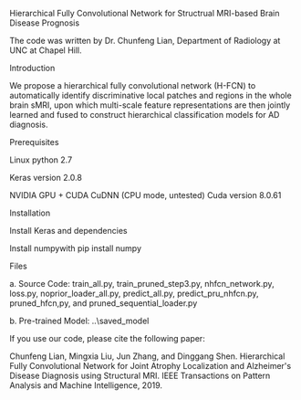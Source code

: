 Hierarchical Fully Convolutional Network for Structrual MRI-based Brain Disease Prognosis

The code was written by Dr. Chunfeng Lian, Department of Radiology at UNC at Chapel Hill. 

Introduction

We propose a hierarchical fully convolutional network (H-FCN) to automatically identify discriminative local patches and regions in the whole brain sMRI, upon which multi-scale feature representations are then jointly learned and fused to construct hierarchical classification models for AD diagnosis.


Prerequisites

Linux python 2.7

Keras version 2.0.8

NVIDIA GPU + CUDA CuDNN (CPU mode, untested) Cuda version 8.0.61

Installation

Install Keras and dependencies

Install numpywith pip install numpy


Files

a. Source Code: train_all.py, train_pruned_step3.py, nhfcn_network.py, loss.py, noprior_loader_all.py, predict_all.py, predict_pru_nhfcn.py, pruned_hfcn,py, and pruned_sequential_loader.py 

b. Pre-trained Model: ..\saved_model


If you use our code, please cite the following paper:

Chunfeng Lian, Mingxia Liu, Jun Zhang, and Dinggang Shen. Hierarchical Fully Convolutional Network for Joint Atrophy Localization and Alzheimer's Disease Diagnosis using Structural MRI. IEEE Transactions on Pattern Analysis and Machine Intelligence, 2019.
